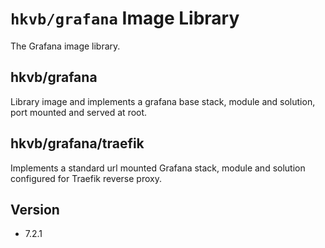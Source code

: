 # `hkvb/grafana` Image Library

The Grafana image library.

## hkvb/grafana

Library image and implements a grafana base stack, module and solution, port mounted and served at root.

## hkvb/grafana/traefik

Implements a standard url mounted Grafana stack, module and solution configured for Traefik reverse proxy.

## Version

* 7.2.1
